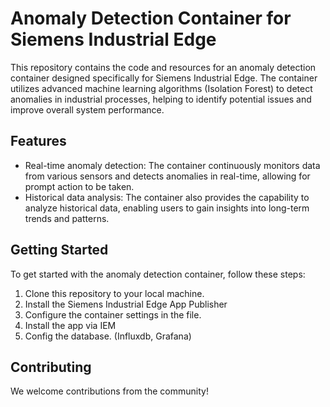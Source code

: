# Anomaly Detection Container for Siemens Industrial Edge

This repository contains the code and resources for an anomaly detection container designed specifically for Siemens Industrial Edge. The container utilizes advanced machine learning algorithms (Isolation Forest) to detect anomalies in industrial processes, helping to identify potential issues and improve overall system performance.

## Features

- Real-time anomaly detection: The container continuously monitors data from various sensors and detects anomalies in real-time, allowing for prompt action to be taken.
- Historical data analysis: The container also provides the capability to analyze historical data, enabling users to gain insights into long-term trends and patterns.

## Getting Started

To get started with the anomaly detection container, follow these steps:

1. Clone this repository to your local machine.
2. Install the Siemens Industrial Edge App Publisher
3. Configure the container settings in the file.
4. Install the app via IEM
5. Config the database. (Influxdb, Grafana)


## Contributing

We welcome contributions from the community! 

